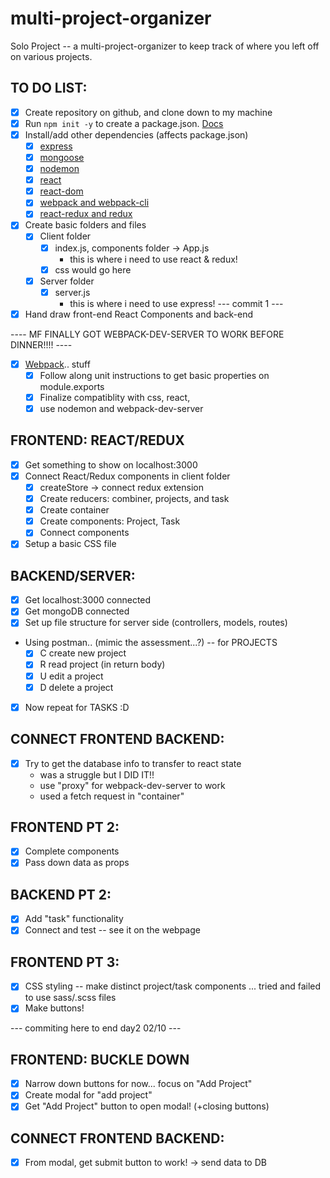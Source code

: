 # multi-project-organizer
Solo Project -- a multi-project-organizer to keep track of where you left off on various projects.

## TO DO LIST:
- [X] Create repository on github, and clone down to my machine
- [X] Run `npm init -y` to create a package.json. [Docs](https://docs.npmjs.com/cli/v6/commands/npm-init)
- [X] Install/add other dependencies (affects package.json)
  - [X] [express](https://www.npmjs.com/package/express)
  - [X] [mongoose](https://www.npmjs.com/package/mongoose)
  - [X] [nodemon](https://www.npmjs.com/package/nodemon)
  - [X] [react](https://www.npmjs.com/package/react)
  - [X] [react-dom](https://www.npmjs.com/package/react-dom)
  - [X] [webpack and webpack-cli](https://webpack.js.org/guides/getting-started/)
  - [X] [react-redux and redux](https://www.npmjs.com/package/react-redux)
- [X] Create basic folders and files
  - [X] Client folder
    - [X] index.js, components folder -> App.js
      - this is where i need to use react & redux!
    - [X] css would go here
  - [X] Server folder
    - [X] server.js
      - this is where i need to use express!
--- commit 1 ---
- [X] Hand draw front-end React Components and back-end

---- MF FINALLY GOT WEBPACK-DEV-SERVER TO WORK BEFORE DINNER!!!! ----

- [X] [Webpack](https://webpack.js.org/concepts/).. stuff
  - [X] Follow along unit instructions to get basic properties on module.exports
  - [X] Finalize compatiblity with css, react, 
  - [X] use nodemon and webpack-dev-server

## FRONTEND: REACT/REDUX 
- [X] Get something to show on localhost:3000
- [X] Connect React/Redux components in client folder
  - [X] createStore -> connect redux extension
  - [X] Create reducers: combiner, projects, and task
  - [X] Create container
  - [X] Create components: Project, Task
  - [X] Connect components
- [X] Setup a basic CSS file

## BACKEND/SERVER:
  - [X] Get localhost:3000 connected
  - [X] Get mongoDB connected
  - [X] Set up file structure for server side (controllers, models, routes)
  - Using postman.. (mimic the assessment...?) -- for PROJECTS
    - [X] C create new project
    - [X] R read project (in return body)
    - [X] U edit a project
    - [X] D delete a project
  - [X] Now repeat for TASKS :D

## CONNECT FRONTEND BACKEND:
- [X] Try to get the database info to transfer to react state
  - was a struggle but I DID IT!!
  - use "proxy" for webpack-dev-server to work
  - used a fetch request in "container"

## FRONTEND PT 2:
- [X] Complete components
- [X] Pass down data as props

## BACKEND PT 2:
- [X] Add "task" functionality
- [X] Connect and test -- see it on the webpage

## FRONTEND PT 3:
- [X] CSS styling -- make distinct project/task components
    ... tried and failed to use sass/.scss files
- [X] Make buttons!

--- commiting here to end day2 02/10 ---

## FRONTEND: BUCKLE DOWN
- [X] Narrow down buttons for now... focus on "Add Project"
- [X] Create modal for "add project"
- [X] Get "Add Project" button to open modal! (+closing buttons)

## CONNECT FRONTEND BACKEND:
- [X] From modal, get submit button to work! -> send data to DB